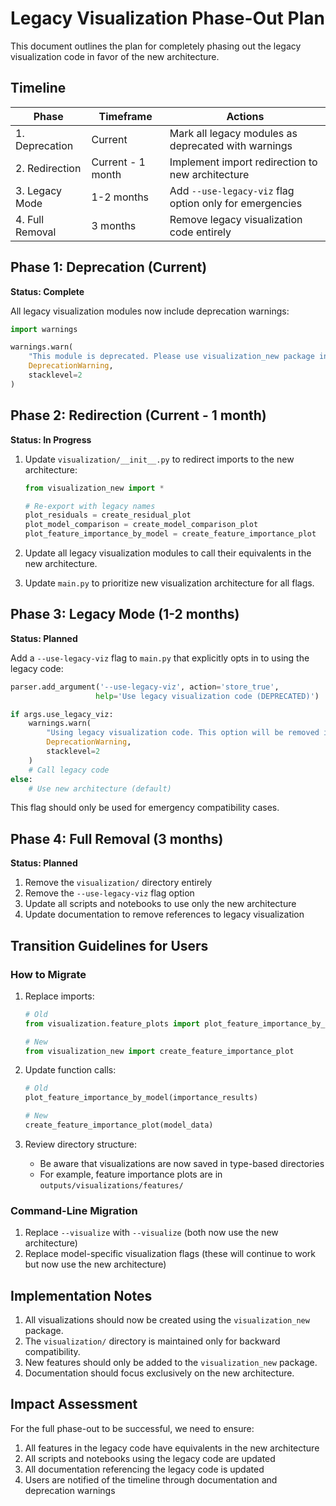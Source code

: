 # Legacy Visualization Phase-Out Plan

This document outlines the plan for completely phasing out the legacy visualization code in favor of the new architecture.

## Timeline

| Phase | Timeframe | Actions |
| ----- | --------- | ------- |
| 1. Deprecation | Current | Mark all legacy modules as deprecated with warnings |
| 2. Redirection | Current - 1 month | Implement import redirection to new architecture |
| 3. Legacy Mode | 1-2 months | Add `--use-legacy-viz` flag option only for emergencies |
| 4. Full Removal | 3 months | Remove legacy visualization code entirely |

## Phase 1: Deprecation (Current)

**Status: Complete**

All legacy visualization modules now include deprecation warnings:

```python
import warnings

warnings.warn(
    "This module is deprecated. Please use visualization_new package instead.",
    DeprecationWarning,
    stacklevel=2
)
```

## Phase 2: Redirection (Current - 1 month)

**Status: In Progress**

1. Update `visualization/__init__.py` to redirect imports to the new architecture:
   ```python
   from visualization_new import *
   
   # Re-export with legacy names
   plot_residuals = create_residual_plot
   plot_model_comparison = create_model_comparison_plot
   plot_feature_importance_by_model = create_feature_importance_plot
   ```

2. Update all legacy visualization modules to call their equivalents in the new architecture.

3. Update `main.py` to prioritize new visualization architecture for all flags.

## Phase 3: Legacy Mode (1-2 months)

**Status: Planned**

Add a `--use-legacy-viz` flag to `main.py` that explicitly opts in to using the legacy code:

```python
parser.add_argument('--use-legacy-viz', action='store_true',
                   help='Use legacy visualization code (DEPRECATED)')

if args.use_legacy_viz:
    warnings.warn(
        "Using legacy visualization code. This option will be removed in a future update.",
        DeprecationWarning,
        stacklevel=2
    )
    # Call legacy code
else:
    # Use new architecture (default)
```

This flag should only be used for emergency compatibility cases.

## Phase 4: Full Removal (3 months)

**Status: Planned**

1. Remove the `visualization/` directory entirely
2. Remove the `--use-legacy-viz` flag option
3. Update all scripts and notebooks to use only the new architecture
4. Update documentation to remove references to legacy visualization

## Transition Guidelines for Users

### How to Migrate

1. Replace imports:
   ```python
   # Old
   from visualization.feature_plots import plot_feature_importance_by_model
   
   # New
   from visualization_new import create_feature_importance_plot
   ```

2. Update function calls:
   ```python
   # Old
   plot_feature_importance_by_model(importance_results)
   
   # New
   create_feature_importance_plot(model_data)
   ```

3. Review directory structure:
   - Be aware that visualizations are now saved in type-based directories 
   - For example, feature importance plots are in `outputs/visualizations/features/`

### Command-Line Migration

1. Replace `--visualize` with `--visualize` (both now use the new architecture)
2. Replace model-specific visualization flags (these will continue to work but now use the new architecture)

## Implementation Notes

1. All visualizations should now be created using the `visualization_new` package.
2. The `visualization/` directory is maintained only for backward compatibility.
3. New features should only be added to the `visualization_new` package.
4. Documentation should focus exclusively on the new architecture.

## Impact Assessment

For the full phase-out to be successful, we need to ensure:

1. All features in the legacy code have equivalents in the new architecture
2. All scripts and notebooks using the legacy code are updated
3. All documentation referencing the legacy code is updated
4. Users are notified of the timeline through documentation and deprecation warnings